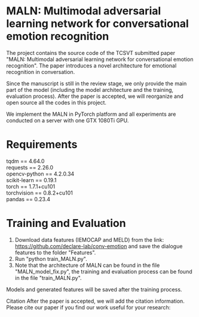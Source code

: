 # MALN: Multimodal adversarial learning network for conversational emotion recognition

The project contains the source code of the TCSVT submitted paper "MALN: Multimodal adversarial learning network for conversational emotion recognition". The paper introduces a novel architecture for emotional recognition in conversation.

Since the manuscript is still in the review stage, we only provide the main part of the model (including the model architecture and the training, evaluation process). After the paper is accepted, we will reorganize and open source all the codes in this project.

We implement the MALN in PyTorch platform and all experiments are conducted on a server with one GTX 1080Ti GPU.

# Requirements
tqdm == 4.64.0 \
requests == 2.26.0 \
opencv-python == 4.2.0.34 \
scikit-learn == 0.19.1 \
torch == 1.7.1+cu101 \
torchvision == 0.8.2+cu101 \
pandas == 0.23.4

# Training and Evaluation
1. Download data features (IEMOCAP and MELD) from the link: https://github.com/declare-lab/conv-emotion and save the dialogue features to the folder "Features".
2. Run "python train_MALN.py".
3. Note that the architecture of MALN can be found in the file "MALN_model_fix.py", the training and evaluation process can be found in the file "train_MALN.py".

Models and generated features will be saved after the training process.

Citation
After the paper is accepted, we will add the citation information. Please cite our paper if you find our work useful for your research:
